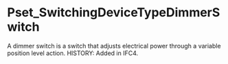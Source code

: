 # Pset_SwitchingDeviceTypeDimmerSwitch

A dimmer switch is a switch that adjusts electrical power through a variable position level action.  HISTORY: Added in IFC4.
